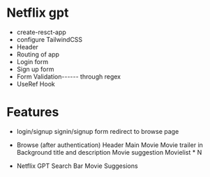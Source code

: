 # Netflix gpt

- create-resct-app
- configure TailwindCSS
- Header
- Routing of app
- Login form
- Sign up form
- Form Validation------ through regex
- UseRef Hook








# Features

- login/signup
  signin/signup form
  redirect to browse page


- Browse (after authentication)
  Header
  Main Movie
   Movie trailer in Background
   title and description
   Movie suggestion
     Movielist * N


- Netflix GPT
  Search Bar
  Movie Suggesions      
